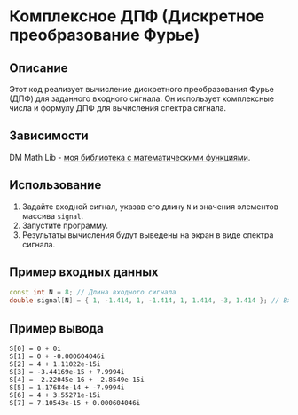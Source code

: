 # Комплексное ДПФ (Дискретное преобразование Фурье)

## Описание
Этот код реализует вычисление дискретного преобразования Фурье (ДПФ) для заданного входного сигнала. Он использует комплексные числа и формулу ДПФ для вычисления спектра сигнала.

## Зависимости
DM Math Lib - [моя библиотека с математическими функциями](https://github.com/daniilmight/math-library-for-cpp).


## Использование
1. Задайте входной сигнал, указав его длину `N` и значения элементов массива `signal`.
2. Запустите программу.
3. Результаты вычисления будут выведены на экран в виде спектра сигнала.

## Пример входных данных
```cpp
const int N = 8; // Длина входного сигнала
double signal[N] = { 1, -1.414, 1, -1.414, 1, 1.414, -3, 1.414 }; // Входной сигнал
```
## Пример вывода

```
S[0] = 0 + 0i
S[1] = 0 + -0.000604046i
S[2] = 4 + 1.11022e-15i
S[3] = -3.44169e-15 + 7.9994i
S[4] = -2.22045e-16 + -2.8549e-15i
S[5] = 1.17684e-14 + -7.9994i
S[6] = 4 + 3.55271e-15i
S[7] = 7.10543e-15 + 0.000604046i
```
